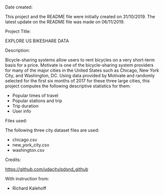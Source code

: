Date created:

This project and the README file were initially created on 31/10/2019.
The latest update on the README file was made on 06/11/2019.

Project Title:

EXPLORE US BIKESHARE DATA

Description:

Bicycle-sharing systems allow users to rent bicycles on a very short-term basis for a price.  Motivate is one of the bicycle-sharing system providers for many of the major cities in the United States such as Chicago, New York City, and Washington, DC. Using data provided by Motivate and randomly selected for the first six months of 2017 for these three large cities, this project computes the following
descriptive statistics for them:

- Popular times of travel
- Popular stations and trip
- Trip duration
- User info

Files used:

The following three city dataset files are used:
- chicago.csv
- new_york_city.csv
- washington.csv

Credits:

https://github.com/udacity/pdsnd_github

With instruction from:
- Richard Kalehoff

